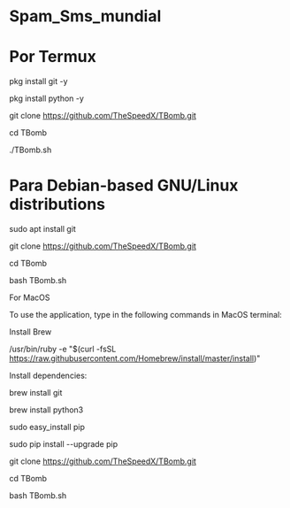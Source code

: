 # Spam_Sms_mundial

# Por Termux



pkg install git -y 

pkg install python -y 

git clone https://github.com/TheSpeedX/TBomb.git

cd TBomb

./TBomb.sh

























# Para Debian-based GNU/Linux distributions



sudo apt install git

git clone https://github.com/TheSpeedX/TBomb.git

cd TBomb

bash TBomb.sh

For MacOS

To use the application, type in the following commands in MacOS terminal:

Install Brew

/usr/bin/ruby -e "$(curl -fsSL https://raw.githubusercontent.com/Homebrew/install/master/install)"

Install dependencies:

brew install git

brew install python3

sudo easy_install pip

sudo pip install --upgrade pip

git clone https://github.com/TheSpeedX/TBomb.git

cd TBomb

bash TBomb.sh
